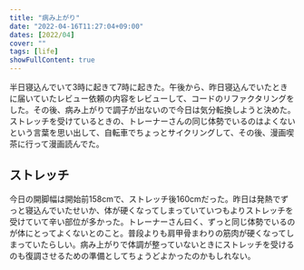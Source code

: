 ```yaml
---
title: "病み上がり"
date: "2022-04-16T11:27:04+09:00"
dates: [2022/04]
cover: ""
tags: [life]
showFullContent: true
---
```


半日寝込んでいて3時に起きて7時に起きた。午後から、昨日寝込んでいたときに届いていたレビュー依頼の内容をレビューして、コードのリファクタリングをした。その後、病み上がりで調子が出ないので今日は気分転換しようと決めた。ストレッチを受けているときの、トレーナーさんの同じ体勢でいるのはよくないという言葉を思い出して、自転車でちょっとサイクリングして、その後、漫画喫茶に行って漫画読んでた。

## ストレッチ

今日の開脚幅は開始前158cmで、ストレッチ後160cmだった。昨日は発熱でずっと寝込んでいたせいか、体が硬くなってしまっていていつもよりストレッチを受けていて辛い部位が多かった。トレーナーさん曰く、ずっと同じ体勢でいるのが体にとってよくないとのこと。普段よりも肩甲骨まわりの筋肉が硬くなってしまっていたらしい。病み上がりで体調が整っていないときにストレッチを受けるのも復調させるための準備としてちょうどよかったのかもしれない。
